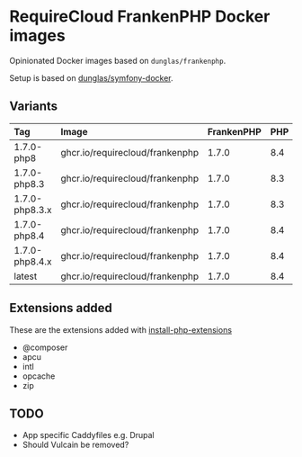# RequireCloud FrankenPHP Docker images

Opinionated Docker images based on `dunglas/frankenphp`.

Setup is based on [dunglas/symfony-docker](https://github.com/dunglas/symfony-docker).

## Variants

| Tag            | Image                           | FrankenPHP | PHP |
|:---------------|:--------------------------------|:-----------|:----|
| 1.7.0-php8     | ghcr.io/requirecloud/frankenphp | 1.7.0      | 8.4 |
| 1.7.0-php8.3   | ghcr.io/requirecloud/frankenphp | 1.7.0      | 8.3 |
| 1.7.0-php8.3.x | ghcr.io/requirecloud/frankenphp | 1.7.0      | 8.3 |
| 1.7.0-php8.4   | ghcr.io/requirecloud/frankenphp | 1.7.0      | 8.4 |
| 1.7.0-php8.4.x | ghcr.io/requirecloud/frankenphp | 1.7.0      | 8.4 |
| latest         | ghcr.io/requirecloud/frankenphp | 1.7.0      | 8.4 |

## Extensions added

These are the extensions added with [install-php-extensions](https://github.com/mlocati/docker-php-extension-installer)

- @composer
- apcu
- intl
- opcache
- zip

## TODO

- App specific Caddyfiles e.g. Drupal
- Should Vulcain be removed?
